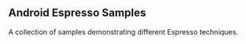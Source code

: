 Android Espresso Samples
------------------------

A collection of samples demonstrating different Espresso techniques.
